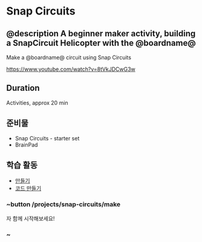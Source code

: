 # Snap Circuits

## @description A beginner maker activity, building a SnapCircuit Helicopter with the @boardname@

Make a @boardname@ circuit using Snap Circuits

https://www.youtube.com/watch?v=8tVkJDCwG3w

## Duration

Activities, approx 20 min

## 준비물

* Snap Circuits - starter set
* BrainPad

## 학습 활동

* [만들기](/projects/snap-circuits/make) 
* [코드 만들기](/projects/snap-circuits/code) 

### ~button /projects/snap-circuits/make

자 함께 시작해보세요!

### ~